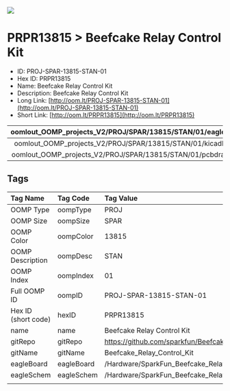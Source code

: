 


  
![][im]
# PRPR13815 > Beefcake Relay Control Kit

- ID: PROJ-SPAR-13815-STAN-01
- Hex ID: PRPR13815
- Name: Beefcake Relay Control Kit
- Description: Beefcake Relay Control Kit
- Long Link: [http://oom.lt/PROJ-SPAR-13815-STAN-01](http://oom.lt/PROJ-SPAR-13815-STAN-01)
- Short Link: [http://oom.lt/PRPR13815](http://oom.lt/PRPR13815)
  

|oomlout_OOMP_projects_V2/PROJ/SPAR/13815/STAN/01/eagleImage.png|oomlout_OOMP_projects_V2/PROJ/SPAR/13815/STAN/01/eagleSchemImage.png|oomlout_OOMP_projects_V2/PROJ/SPAR/13815/STAN/01/kicadPcb3dFront.png|oomlout_OOMP_projects_V2/PROJ/SPAR/13815/STAN/01/kicadPcb3dBack.png|
| :---: | :---: | :---: | :---: |
|oomlout_OOMP_projects_V2/PROJ/SPAR/13815/STAN/01/kicadPcb3d.png|oomlout_OOMP_projects_V2/PROJ/SPAR/13815/STAN/01/bomBack.png|oomlout_OOMP_projects_V2/PROJ/SPAR/13815/STAN/01/bomFront.png|oomlout_OOMP_projects_V2/PROJ/SPAR/13815/STAN/01/pcbdraw.svg|
|oomlout_OOMP_projects_V2/PROJ/SPAR/13815/STAN/01/pcbdrawBack.svg||||

## Tags
  

|Tag Name|Tag Code|Tag Value|
| :--- | :--- | :--- |
|OOMP Type|oompType|PROJ|
|OOMP Size|oompSize|SPAR|
|OOMP Color|oompColor|13815|
|OOMP Description|oompDesc|STAN|
|OOMP Index|oompIndex|01|
|Full OOMP ID|oompID|PROJ-SPAR-13815-STAN-01|
|Hex ID (short code)|hexID|PRPR13815|
|name|name|Beefcake Relay Control Kit|
|gitRepo|gitRepo|https://github.com/sparkfun/Beefcake_Relay_Control_Kit|
|gitName|gitName|Beefcake_Relay_Control_Kit|
|eagleBoard|eagleBoard|/Hardware/SparkFun_Beefcake_Relay_Control_Kit.brd|
|eagleSchem|eagleSchem|/Hardware/SparkFun_Beefcake_Relay_Control_Kit.sch|
||||



[im]: PROJ/SPAR/13815/STAN/01/kicadPcb3d_450.png
